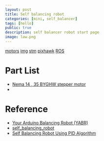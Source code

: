 ```yaml
---
layout: post
title: Self balancing robot
categories: [mini, self_balancer]
tags: [hello]
public: true
description: self balancer robot start page
image: law.png
---
```



[motors](/stepper-motor)
[img](/imu)
[stm]()
[pixhawk]()
[ROS]()

# Part List
- [Nema 14 , 35 BYGHW stepper motor](https://www.geeetech.com/nema-14-35-byghw-stepper-motor-p-909.html)
- 
# Reference
- [Your Arduino Balancing Robot (YABR)](http://www.brokking.net/yabr_main.html)
- [ self_balancing_robot ](https://github.com/sezan92/self_balancing_robot)
- [Self Balancing Robot Using PID Algorithm](https://www.instructables.com/id/Self-Balancing-Robot-Using-PID-Algorithm-STM-MC/)

